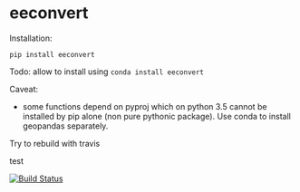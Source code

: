 # eeconvert

Installation:

`pip install eeconvert`

Todo: 
allow to install using `conda install eeconvert` 

Caveat:
- some functions depend on pyproj which on python 3.5 cannot be installed by pip alone (non pure pythonic package). Use conda to install geopandas separately.

Try to rebuild with travis



test  


[![Build Status](https://travis-ci.org/rutgerhofste/eeconvert.svg?branch=master)](https://travis-ci.org/rutgerhofste/eeconvert)
